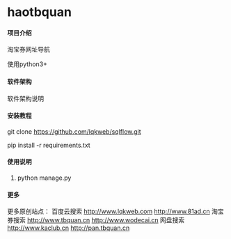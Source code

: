 # haotbquan

#### 项目介绍
淘宝券网址导航

使用python3+

#### 软件架构
软件架构说明


#### 安装教程

git clone https://github.com/lqkweb/sqlflow.git

pip install -r requirements.txt

#### 使用说明

1. python manage.py


#### 更多

更多原创站点：
百度云搜索 http://www.lqkweb.com  http://www.81ad.cn
淘宝券搜索 http://www.tbquan.cn   http://www.wodecai.cn
网盘搜索   http://www.kaclub.cn   http://pan.tbquan.cn
